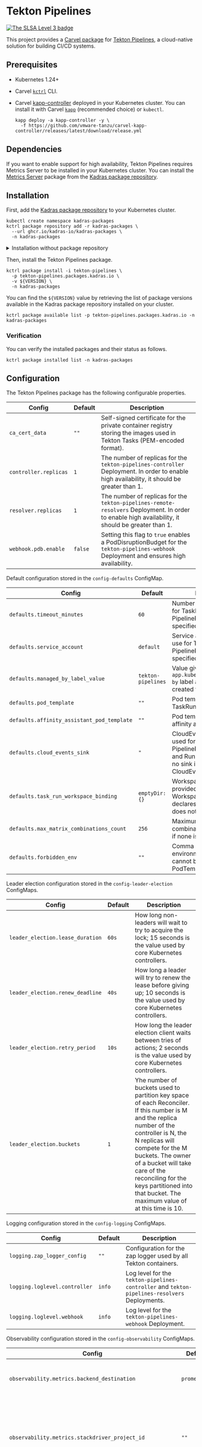 # Tekton Pipelines

<a href="https://slsa.dev/spec/v0.1/levels"><img src="https://slsa.dev/images/gh-badge-level3.svg" alt="The SLSA Level 3 badge"></a>

This project provides a [Carvel package](https://carvel.dev/kapp-controller/docs/latest/packaging) for [Tekton Pipelines](https://tekton.dev/docs/pipelines), a cloud-native solution for building CI/CD systems.

## Prerequisites

* Kubernetes 1.24+
* Carvel [`kctrl`](https://carvel.dev/kapp-controller/docs/latest/install/#installing-kapp-controller-cli-kctrl) CLI.
* Carvel [kapp-controller](https://carvel.dev/kapp-controller) deployed in your Kubernetes cluster. You can install it with Carvel [`kapp`](https://carvel.dev/kapp/docs/latest/install) (recommended choice) or `kubectl`.

  ```shell
  kapp deploy -a kapp-controller -y \
    -f https://github.com/vmware-tanzu/carvel-kapp-controller/releases/latest/download/release.yml
  ```

## Dependencies

If you want to enable support for high availability, Tekton Pipelines requires Metrics Server to be installed in your Kubernetes cluster.
You can install the [Metrics Server](https://github.com/kadras-io/package-for-metrics-server) package from the [Kadras package repository](https://github.com/kadras-io/kadras-packages).

## Installation

First, add the [Kadras package repository](https://github.com/kadras-io/kadras-packages) to your Kubernetes cluster.

  ```shell
  kubectl create namespace kadras-packages
  kctrl package repository add -r kadras-packages \
    --url ghcr.io/kadras-io/kadras-packages \
    -n kadras-packages
  ```

<details><summary>Installation without package repository</summary>
<p>
The recommended way of installing the Tekton Pipelines package is via the <a href="https://github.com/kadras-io/kadras-packages">Kadras package repository</a>. If you prefer not using the repository, you can add the package metadata directly by creating the necessary resources using <a href="https://carvel.dev/kapp/docs/latest/install"><code>kapp</code></a> or <code>kubectl</code>.

  ```shell
  kubectl create namespace kadras-packages
  kapp deploy -a tekton-pipelines-package -n kadras-packages -y \
    -f https://github.com/kadras-io/package-for-tekton-pipelines/releases/latest/download/metadata.yml \
    -f https://github.com/kadras-io/package-for-tekton-pipelines/releases/latest/download/package.yml
  ```
</p>
</details>

Then, install the Tekton Pipelines package.

  ```shell
  kctrl package install -i tekton-pipelines \
    -p tekton-pipelines.packages.kadras.io \
    -v ${VERSION} \
    -n kadras-packages
  ```

You can find the `${VERSION}` value by retrieving the list of package versions available in the Kadras package repository installed on your cluster.

  ```shell
  kctrl package available list -p tekton-pipelines.packages.kadras.io -n kadras-packages
  ```

### Verification

You can verify the installed packages and their status as follows.

  ```shell
  kctrl package installed list -n kadras-packages
  ```

## Configuration

The Tekton Pipelines package has the following configurable properties.

| Config | Default | Description |
|-------|-------------------|-------------|
| `ca_cert_data` | `""` | Self-signed certificate for the private container registry storing the images used in Tekton Tasks (PEM-encoded format). |
| `controller.replicas` | `1` | The number of replicas for the `tekton-pipelines-controller` Deployment. In order to enable high availability, it should be greater than 1. |
| `resolver.replicas` | `1` | The number of replicas for the `tekton-pipelines-remote-resolvers` Deployment. In order to enable high availability, it should be greater than 1. |
| `webhook.pdb.enable` | `false` | Setting this flag to `true` enables a PodDisruptionBudget for the `tekton-pipelines-webhook` Deployment and ensures high availability. |


Default configuration stored in the `config-defaults` ConfigMap.

| Config | Default | Description |
|-------|-------------------|-------------|
| `defaults.timeout_minutes` | `60` | Number of minutes to use for TaskRun and PipelineRun, if none is specified. |
| `defaults.service_account` | `default` | Service account name to use for TaskRun and PipelineRun, if none is specified. |
| `defaults.managed_by_label_value` | `tekton-pipelines` | Value given to the `app.kubernetes.io/managed-by` label applied to all Pods created for TaskRuns. |
| `defaults.pod_template` | `""` | Pod template to use for TaskRun and PipelineRun. |
| `defaults.affinity_assistant_pod_template` | `""` | Pod template to use for affinity assistant Pods. |
| `defaults.cloud_events_sink` | `"` | CloudEvents sink to be used for TaskRun, PipelineRun, CustomRun, and Run lifeycle events. If no sink is specified, no CloudEvent is generated. |
| `defaults.task_run_workspace_binding` | `emptyDir: {}` | Workspace configuration provided for any Workspaces that a Task declares but that a TaskRun does not explicitly provide. |
| `defaults.max_matrix_combinations_count` | `256` | Maximum number of combinations from a Matrix, if none is specified. |
| `defaults.forbidden_env` | `""` | Comma seperated environment variables that cannot be overridden by PodTemplate. |

Leader election configuration stored in the `config-leader-election` ConfigMaps.

| Config | Default | Description |
|-------|-------------------|-------------|
| `leader_election.lease_duration` | `60s` | How long non-leaders will wait to try to acquire the lock; 15 seconds is the value used by core Kubernetes controllers. |
| `leader_election.renew_deadline` | `40s` | How long a leader will try to renew the lease before giving up; 10 seconds is the value used by core Kubernetes controllers. |
| `leader_election.retry_period` | `10s` | How long the leader election client waits between tries of actions; 2 seconds is the value used by core Kubernetes controllers. |
| `leader_election.buckets` | `1` | Yhe number of buckets used to partition key space of each Reconciler. If this number is M and the replica number of the controller is N, the N replicas will compete for the M buckets. The owner of a bucket will take care of the reconciling for the keys partitioned into that bucket. The maximum value of at this time is 10. |

Logging configuration stored in the `config-logging` ConfigMaps.

| Config | Default | Description |
|-------|-------------------|-------------|
| `logging.zap_logger_config` | `""` | Configuration for the zap logger used by all Tekton containers. |
| `logging.loglevel.controller` | `info` | Log level for the `tekton-pipelines-controller` and `tekton-pipelines-resolvers` Deployments. |
| `logging.loglevel.webhook` | `info` | Log level for the `tekton-pipelines-webhook` Deployment. |

Observability configuration stored in the `config-observability` ConfigMaps.

| Config | Default | Description |
|-------|-------------------|-------------|
| `observability.metrics.backend_destination` | `prometheus` | The system metrics destination. Supported values: `prometheus`, `stackdriver`. |
| `observability.metrics.stackdriver_project_id` | `""` | The Stackdriver project ID. When running on GCE, application default credentials will be used and metrics will be sent to the cluster's project if this field is not provided. |
| `observability.metrics.allow_stackdriver_custom_metrics` | `false` | Whether it is allowed to send metrics to Stackdriver using 'global' resource type and custom metric type. Ignore if `backend_destination` is not `stackdriver`. |
| `observability.metrics.taskrun.level` | `task` | Level for the TaskRun metrics controlling which labels are included: (taskrun, task, namespace), (task, namespace), (namespace). Supported values: `taskrun`, `task`, `namespace`. |
| `observability.metrics.taskrun.duration_type` | `histogram` | Duration type for the TaskRun metrics. Histogram value isn’t available when the `taskrun` level is selected. Supported values: `histogram`, `lastvalue`. |
| `observability.metrics.pipelinerun.level` | `pipeline` | Level for the PipelineRun metrics controlling which labels are included: (pipelinerun, pipeline, namespace), (pipeline, namespace), (namespace). Supported values: `pipelinerun`, `pipeline`, `namespace`. |
| `observability.metrics.pipelinerun.duration_type` | `histogram` | Duration type for the PipelineRun metrics. Histogram value isn’t available when the `pipelinerun` level is selected. Supported values: `histogram`, `lastvalue`. |

Feature flags configuration stored in the `feature-flags` ConfigMap.

| Config | Default | Description |
|-------|-------------------|-------------|
| `feature_flags.disable_affinity_assistant` | `false` | Setting this flag to `true` will prevent Tekton to create an Affinity Assistant for every TaskRun sharing a PVC workspace. |
| `feature_flags.disable_creds_init` | `false` | Setting this flag to `true` will prevent Tekton scanning attached service accounts and injecting any credentials it finds into your Steps. |
| `feature_flags.await_sidecar_readiness` | `true` | Setting this flag to `false` will stop Tekton from waiting for a TaskRun's sidecar containers to be running before starting the first step. This will allow Tasks to be run in environments that don't support the DownwardAPI volume type, but may lead to unintended behaviour if sidecars are used. |
| `feature_flags.running_in_environment_with_injected_sidecars` | `true` | This option should be set to `false` when Pipelines is running in a cluster that does not use injected sidecars such as Istio. Setting it to false should decrease the time it takes for a TaskRun to start running. For clusters that use injected sidecars, setting this option to false can lead to unexpected behavior. |
| `feature_flags.require_git_ssh_secret_known_hosts` | `false` | Setting this flag to `true` will require that any Git SSH Secret offered to Tekton must have known_hosts included. |
| `feature_flags.enable_tekton_oci_bundles` | `false` | Setting this flag to `true` enables the use of Tekton OCI bundle. This is an experimental feature and thus should still be considered an alpha feature. |
| `feature_flags.enable_custom_tasks` | `true` | Setting this flag to `true` enables the use of custom tasks from within pipelines. |
| `feature_flags.enable_api_fields` | `stable` | Setting this flag will determine which gated features are enabled. Support values: `stable`, `beta`, `alpha`. |
| `feature_flags.send_cloudevents_for_runs` | `false` | Setting this flag to `true` enables CloudEvents for CustomRuns and Runs, as long as a CloudEvents sink is configured in the `config-defaults` ConfigMap. |
| `feature_flags.resource_verification_mode` | `skip` | Setting this flag to `enforce` will enforce verification of tasks/pipelines. Failing to verify will fail the TaskRun/PipelineRun. `warn` will only log the err message and `skip` will skip the whole verification. |
| `feature_flags.enable_provenance_in_status` | `false` | Setting this flag to `true` enables populating the `provenance` field in TaskRun and PipelineRun status. This field contains metadata about resources used in the TaskRun/PipelineRun such as the source from where a remote Task/Pipeline definition was fetched. |
| `feature_flags.embedded_status` | `full` | Setting this flag to `full` to enable full embedding of `TaskRun` and `Run` statuses in the `PipelineRun` status. Set it to `minimal` to populate the `ChildReferences` field in the `PipelineRun` status with name, kind, and API version information for each `TaskRun` and `Run` in the `PipelineRun` instead. Set it to `both` to do both. |
| `feature_flags.custom_task_version` | `v1alpha1` | Setting this flag will determine the version for custom tasks created by PipelineRuns. Supported values: `v1alpha1`, `v1beta1`. |

Configuration for the bundle resolver stored in the `bundleresolver-config` ConfigMap.

| Config | Default | Description |
|-------|-------------------|-------------|
| `resolvers.bundle.default_service_account` | `default` | The default name of the service account to use when constructing registry credentials. |
| `resolvers.bundle.default_kind` | `task` | The default resource kind to pull out of the bundle. Supported values: `pipeline`, `task`. |

Configuration for the cluster resolver stored in the `cluster-resolver-config` ConfigMap.

| Config | Default | Description |
|-------|-------------------|-------------|
| `resolvers.cluster.default_kind` | `task` | The default resource kind to fetch. Supported values: `pipeline`, `task`. |
| `resolvers.cluster.default_namespace` | `""` | The default namespace to fetch resources from. |
| `resolvers.cluster.allowed_namespaces` | `""` | A comma-separated list of namespaces which the resolver is allowed to access. Defaults to empty, meaning all namespaces are allowed. |
| `resolvers.cluster.blocked_namespaces` | `""` | A comma-separated list of namespaces which the resolver is blocked from accessing. Defaults to empty, meaning all namespaces are allowed. |

Configuration for the git resolver stored in the `git-resolver-config` ConfigMap.

| Config | Default | Description |
|-------|-------------------|-------------|
| `resolvers.git.fetch_timeout` | `1m` | The maximum amount of time a single anonymous cloning resolution may take. |
| `resolvers.git.default_url` | `https://github.com/tektoncd/catalog.git` | The git url to fetch the remote resource from when using anonymous cloning. |
| `resolvers.git.default_revision` | `main` | The git revision to fetch the remote resource from with either anonymous cloning or the authenticated API. |
| `resolvers.git.scm_type` | `github` | The SCM type to use with the authenticated API. Supported values: `github`, `gitlab`, `gitea`, `bitbucketserver`, `bitbucketcloud`. |
| `resolvers.git.server_url` | `""` | The SCM server URL to use with the authenticated API. Not needed when using github.com, gitlab.com, or BitBucket Cloud. |
| `resolvers.git.api_token_secret_name` | `""` | The Kubernetes secret containing the API token for the SCM provider. Required when using the authenticated API. |
| `resolvers.git.api_token_secret_key` | `""` | The key in the API token secret containing the actual token. Required when using the authenticated API. |
| `resolvers.git.api_token_secret_namespace` | `default` | The namespace containing the API token secret. |
| `resolvers.git.default_org` | `""` | The default organization to look for repositories under when using the authenticated API. |

Configuration for the hub resolver stored in the `hubresolver-config` ConfigMap.

| Config | Default | Description |
|-------|-------------------|-------------|
| `resolvers.hub.default_tekton_hub_catalog` | `Tekton` | The default Tekton Hub catalog from where to pull the resource. |
| `resolvers.hub.default_artifact_hub_task_catalog` | `tekton-catalog-tasks` | The default Artifact Hub Task catalog from where to pull the resource. |
| `resolvers.hub.default_artifact_hub_pipeline_catalog` | `tekton-catalog-pipelines` | The default Artifact Hub Pipeline catalog from where to pull the resource. |
| `resolvers.hub.default_kind` | `task` | The default resource kind to fetch. Supported values: `pipeline`, `task`. |
| `resolvers.hub.default_type` | `artifact` | The default hub from where to pull the resource. Supported values: `artifact`, `tekton`. |

Feature flags configuration stored in the `resolvers-feature-flags` ConfigMap.

| Config | Default | Description |
|-------|-------------------|-------------|
| `resolvers.feature_flags.enable_bundles_resolver` | `true` | Setting this flag to `true` enables remote resolution of Tekton OCI bundles. |
| `resolvers.feature_flags.enable_hub_resolver` | `true` | Setting this flag to `true` enables remote resolution of tasks and pipelines via the Tekton Hub. |
| `resolvers.feature_flags.enable_git_resolver` | `true` | Setting this flag to `true` enables remote resolution of tasks and pipelines from Git repositories. |
| `resolvers.feature_flags.enable_cluster_resolver` | `true` | Setting this flag to `true` enables remote resolution of tasks and pipelines from other namespaces within the cluster. |

You can define your configuration in a `values.yml` file.

  ```yaml
  controller:
    replicas: 3

  resolver:
    replicas: 3

  webhook:
    pdb:
      enable: true

  feature_flags:
    enable_provenance_in_status: "true"
  ```

Then, reference it from the `kctrl` command when installing or upgrading the package.

  ```shell
  kctrl package install -i tekton-pipelines \
    -p tekton-pipelines.packages.kadras.io \
    -v ${VERSION} \
    -n kadras-packages \
    --values-file values.yml
  ```

## Support and Documentation

Additional documentation, tutorials and examples about this package are available on [kadras.io](https://kadras.io).
For support and documentation specific to Tekton Pipelines, check out [tekton.dev](https://tekton.dev).

## Supply Chain Security

This project is compliant with level 3 of the [SLSA Framework](https://slsa.dev).

<img src="https://slsa.dev/images/SLSA-Badge-full-level3.svg" alt="The SLSA Level 3 badge" width=200>
